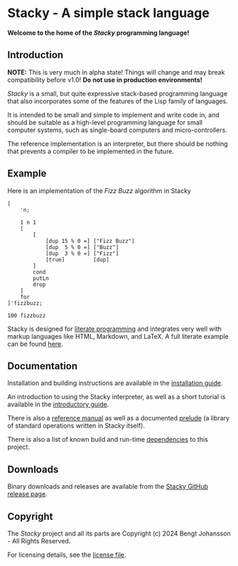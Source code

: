 # Stacky - A simple stack language
**Welcome to the home of the *Stacky* programming language!**

## Introduction

**NOTE:** This is very much in alpha state! Things will change and may break compatibility before v1.0! **Do not use in production environments!**

*Stacky* is a small, but quite expressive stack-based programming language that also incorporates some of the features of the Lisp family of languages.

It is intended to be small and simple to implement and write code in, and should be suitable as a high-level programming language for small computer systems, such as single-board computers and micro-controllers.

The reference implementation is an interpreter, but there should be nothing that prevents a compiler to be implemented in the future.

## Example

Here is an implementation of the *Fizz Buzz* algorithm in Stacky

```
[
    'n;
    
    1 n 1
    [
        [
            [dup 15 % 0 =] ["Fizz Buzz"]
            [dup  5 % 0 =] ["Buzz"]
            [dup  3 % 0 =] ["Fizz"]
            [true]         [dup]
        ]
        cond
        putLn
        drop
    ]
    for
]'fizzbuzz;

100 fizzbuzz
```

Stacky is designed for [literate programming](https://en.wikipedia.org/wiki/Literate_programming) and integrates very well with markup languages like HTML, Markdown, and LaTeX. A full literate example can be found [here](https://github.com/bengtj100/stacky-lang/blob/main/examples/fizzbuzz.sy).

## Documentation

Installation and building instructions are available in the [installation guide](https://github.com/bengtj100/stacky-lang/blob/main/doc/Installation.md).

An introduction to using the Stacky interpreter, as well as a short tutorial is available in the [introductory guide](https://github.com/bengtj100/stacky-lang/blob/main/doc/Introduction.md).

There is also a [reference manual](https://github.com/bengtj100/stacky-lang/blob/main/doc/Reference.md) as well as a documented [prelude](https://github.com/bengtj100/stacky-lang/blob/main/prelude/Prelude.sy) (a library of standard operations written in Stacky itself).

There is also a list of known build and run-time [dependencies](https://github.com/bengtj100/stacky-lang/blob/main/DEPENDENCIES.md) to this project.

## Downloads

Binary downloads and releases are available from the [Stacky GitHub release page](https://github.com/bengtj100/stacky-lang/releases).

## Copyright

The *Stacky* project and all its parts are Copyright (c) 2024 Bengt Johansson <bengtj100 at gmail dot com> - All Rights Reserved.

For licensing details, see the [license file](https://github.com/bengtj100/stacky-lang/blob/main/LICENSE).
